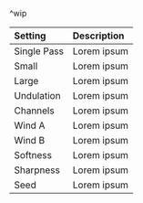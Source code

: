 ^wip

| Setting         | Description |
| :-------------- | :---------- |
| Single Pass | Lorem ipsum |
| Small       | Lorem ipsum |
| Large       | Lorem ipsum |
| Undulation  | Lorem ipsum |
| Channels    | Lorem ipsum |
| Wind A      | Lorem ipsum |
| Wind B      | Lorem ipsum |
| Softness    | Lorem ipsum |
| Sharpness   | Lorem ipsum |
| Seed        | Lorem ipsum |
